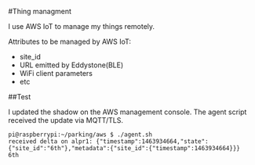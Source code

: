 #Thing managment

I use AWS IoT to manage my things remotely.

Attributes to be managed by AWS IoT:
- site_id
- URL emitted by Eddystone(BLE)
- WiFi client parameters
- etc

##Test

I updated the shadow on the AWS management console. The agent script received the update via MQTT/TLS.
```
pi@raspberrypi:~/parking/aws $ ./agent.sh
received delta on alpr1: {"timestamp":1463934664,"state":{"site_id":"6th"},"metadata":{"site_id":{"timestamp":1463934664}}}
6th
```

